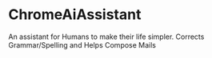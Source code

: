 # ChromeAiAssistant
An assistant for Humans to make their life simpler. Corrects Grammar/Spelling and Helps Compose Mails
